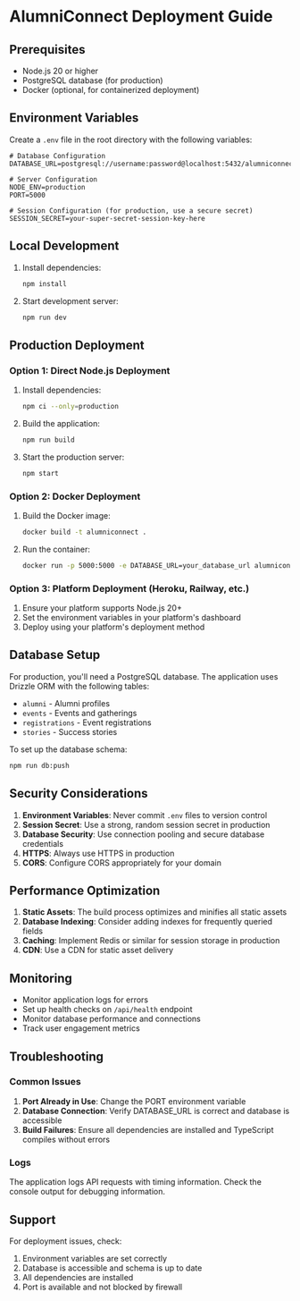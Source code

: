# AlumniConnect Deployment Guide

## Prerequisites

- Node.js 20 or higher
- PostgreSQL database (for production)
- Docker (optional, for containerized deployment)

## Environment Variables

Create a `.env` file in the root directory with the following variables:

```env
# Database Configuration
DATABASE_URL=postgresql://username:password@localhost:5432/alumniconnect

# Server Configuration
NODE_ENV=production
PORT=5000

# Session Configuration (for production, use a secure secret)
SESSION_SECRET=your-super-secret-session-key-here
```

## Local Development

1. Install dependencies:
   ```bash
   npm install
   ```

2. Start development server:
   ```bash
   npm run dev
   ```

## Production Deployment

### Option 1: Direct Node.js Deployment

1. Install dependencies:
   ```bash
   npm ci --only=production
   ```

2. Build the application:
   ```bash
   npm run build
   ```

3. Start the production server:
   ```bash
   npm start
   ```

### Option 2: Docker Deployment

1. Build the Docker image:
   ```bash
   docker build -t alumniconnect .
   ```

2. Run the container:
   ```bash
   docker run -p 5000:5000 -e DATABASE_URL=your_database_url alumniconnect
   ```

### Option 3: Platform Deployment (Heroku, Railway, etc.)

1. Ensure your platform supports Node.js 20+
2. Set the environment variables in your platform's dashboard
3. Deploy using your platform's deployment method

## Database Setup

For production, you'll need a PostgreSQL database. The application uses Drizzle ORM with the following tables:

- `alumni` - Alumni profiles
- `events` - Events and gatherings
- `registrations` - Event registrations
- `stories` - Success stories

To set up the database schema:

```bash
npm run db:push
```

## Security Considerations

1. **Environment Variables**: Never commit `.env` files to version control
2. **Session Secret**: Use a strong, random session secret in production
3. **Database Security**: Use connection pooling and secure database credentials
4. **HTTPS**: Always use HTTPS in production
5. **CORS**: Configure CORS appropriately for your domain

## Performance Optimization

1. **Static Assets**: The build process optimizes and minifies all static assets
2. **Database Indexing**: Consider adding indexes for frequently queried fields
3. **Caching**: Implement Redis or similar for session storage in production
4. **CDN**: Use a CDN for static asset delivery

## Monitoring

- Monitor application logs for errors
- Set up health checks on `/api/health` endpoint
- Monitor database performance and connections
- Track user engagement metrics

## Troubleshooting

### Common Issues

1. **Port Already in Use**: Change the PORT environment variable
2. **Database Connection**: Verify DATABASE_URL is correct and database is accessible
3. **Build Failures**: Ensure all dependencies are installed and TypeScript compiles without errors

### Logs

The application logs API requests with timing information. Check the console output for debugging information.

## Support

For deployment issues, check:
1. Environment variables are set correctly
2. Database is accessible and schema is up to date
3. All dependencies are installed
4. Port is available and not blocked by firewall
